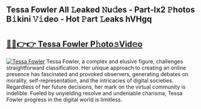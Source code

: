 ## Tessa Fowler All 𝙻eaked 𝙽u𝚍es - Part-Ix2 𝙿hotos B𝚒kini 𝚅𝚒deo - Hot 𝙿art 𝙻eaks hVHgq

# <h2><a href="http://ld24t9.urlbe.top/?page=Tessa+Fowler">🔗🔗👉👉 Tessa Fowler P𝚑oto𝚜Vid𝚎o</a></h2>

[![Tessa Fowler](https://i.imgur.com/eBuTRDB.gif)](http://ld24t9.urlbe.top/?page=Tessa+Fowler)
Tessa Fowler, a complex and elusive figure, challenges straightforward classification. Her unique approach to creating an online presence has fascinated and provoked observers, generating debates on morality, self-representation, and the intricacies of digital societies. Regardless of her future decisions, her mark on the virtual community is indelible. Fueled by unyielding resolve and undeniable charisma, Tessa Fowler progress in the digital world is limitless.
